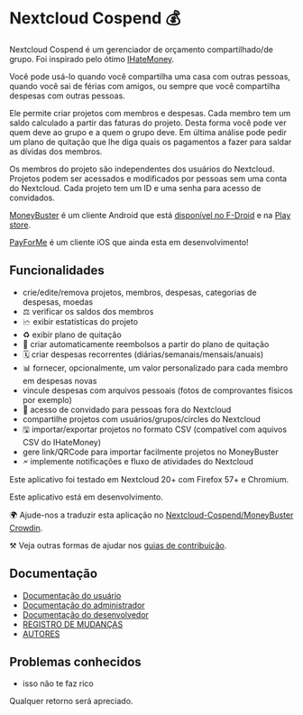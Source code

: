 # Nextcloud Cospend 💰

Nextcloud Cospend é um gerenciador de orçamento compartilhado/de grupo. Foi inspirado pelo ótimo [IHateMoney](https://github.com/spiral-project/ihatemoney/).

Você pode usá-lo quando você compartilha uma casa com outras pessoas, quando você sai de férias com amigos, ou sempre que você compartilha despesas com outras pessoas.

Ele permite criar projetos com membros e despesas. Cada membro tem um saldo calculado a partir das faturas do projeto. Desta forma você pode ver quem deve ao grupo e a quem o grupo deve. Em última análise pode pedir um plano de quitação que lhe diga quais os pagamentos a fazer para saldar as dívidas dos membros.

Os membros do projeto são independentes dos usuários do Nextcloud. Projetos podem ser acessados e modificados por pessoas sem uma conta do Nextcloud. Cada projeto tem um ID e uma senha para acesso de convidados.

[MoneyBuster](https://gitlab.com/eneiluj/moneybuster) é um cliente Android que está [disponível no F-Droid](https://f-droid.org/packages/net.eneiluj.moneybuster/) e na [Play store](https://play.google.com/store/apps/details?id=net.eneiluj.moneybuster).

[PayForMe](https://github.com/mayflower/PayForMe) é um cliente iOS que ainda esta em desenvolvimento!

## Funcionalidades

* crie/edite/remova projetos, membros, despesas, categorias de despesas, moedas
* ⚖ verificar os saldos dos membros
* 🗠 exibir estatísticas do projeto
* ♻ exibir plano de quitação
* 🎇 criar automaticamente reembolsos a partir do plano de quitação
* 🗓 criar despesas recorrentes (diárias/semanais/mensais/anuais)
* 📊 fornecer, opcionalmente, um valor personalizado para cada membro em despesas novas
* vincule despesas com arquivos pessoais (fotos de comprovantes físicos por exemplo)
* 👩 acesso de convidado para pessoas fora do Nextcloud
* compartilhe projetos com usuários/grupos/circles do Nextcloud
* 🖫 importar/exportar projetos no formato CSV (compatível com aquivos CSV do IHateMoney)
* gere link/QRCode para importar facilmente projetos no MoneyBuster
* 🗲 implemente notificações e fluxo de atividades do Nextcloud

Este aplicativo foi testado em Nextcloud 20+ com Firefox 57+ e Chromium.

Este aplicativo está em desenvolvimento.

🌍 Ajude-nos a traduzir esta aplicação no [Nextcloud-Cospend/MoneyBuster Crowdin](https://crowdin.com/project/moneybuster).

⚒ Veja outras formas de ajudar nos [guias de contribuição](https://gitlab.com/eneiluj/cospend-nc/blob/master/CONTRIBUTING.md).

## Documentação

* [Documentação do usuário](https://github.com/eneiluj/cospend-nc/blob/master/docs/user.md)
* [Documentação do administrador](https://github.com/eneiluj/cospend-nc/blob/master/docs/admin.md)
* [Documentação do desenvolvedor](https://github.com/eneiluj/cospend-nc/blob/master/docs/dev.md)
* [REGISTRO DE MUDANÇAS](https://github.com/eneiluj/cospend-nc/blob/master/CHANGELOG.md#change-log)
* [AUTORES](https://github.com/eneiluj/cospend-nc/blob/master/AUTHORS.md#authors)

## Problemas conhecidos

* isso não te faz rico

Qualquer retorno será apreciado.

